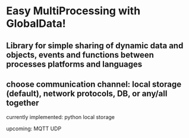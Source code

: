 # Easy MultiProcessing with GlobalData!

## Library for simple sharing of dynamic data and objects, events and functions between processes platforms and languages
## choose communication channel: local storage (default), network protocols, DB, or any/all together

currently implemented:
  python
  local storage

upcoming:
  MQTT
  UDP
  
